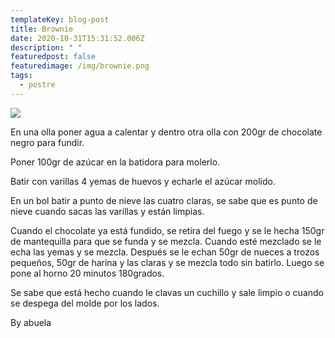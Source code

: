 ```yaml
---
templateKey: blog-post
title: Brownie
date: 2020-10-31T15:31:52.006Z
description: " "
featuredpost: false
featuredimage: /img/brownie.png
tags:
  - postre
---
```

![](/img/brownie.png)

En una olla poner agua a calentar y dentro otra olla con 200gr de chocolate negro para fundir.

Poner 100gr de azúcar en la batidora para molerlo.

Batir con varillas 4 yemas de huevos y echarle el azúcar molido.

En un bol batir a punto de nieve las cuatro claras, se sabe que es punto de nieve cuando sacas las varillas y están limpias.

Cuando el chocolate ya está fundido, se retira del fuego y se le hecha 150gr de mantequilla para que se funda y se mezcla. Cuando esté mezclado se le echa las yemas y se mezcla. Después se le echan 50gr de nueces a trozos pequeños, 50gr de harina y las claras y se mezcla todo sin batirlo. Luego se pone al horno 20 minutos 180grados.

Se sabe que está hecho cuando le clavas un cuchillo y sale limpio o cuando se despega del molde por los lados.

By abuela